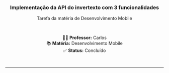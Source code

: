 <div align="center">

<h3 align="center"> Implementação da API do invertexto com 3 funcionalidades </h3>

<p align="center"> Tarefa da matéria de Desenvolvimento Mobile</p>

<br>

<p align="center">
  👨‍🏫 <strong>Professor:</strong> Carlos <br>
  📚 <strong>Matéria:</strong> Desenvolvimento Mobile <br>
  ✅ <strong>Status:</strong> Concluído
</p>

<br>
</div>

---
